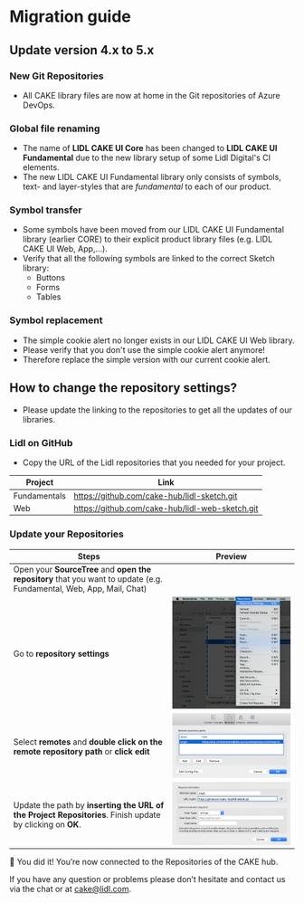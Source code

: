 # Migration guide

## Update version 4.x to 5.x

### New Git Repositories

- All CAKE library files are now at home in the Git repositories of Azure DevOps.

### Global file renaming

- The name of **LIDL CAKE UI Core** has been changed to **LIDL CAKE UI Fundamental** due to the new library setup of some Lidl Digital's CI elements.
- The new LIDL CAKE UI Fundamental library only consists of symbols, text- and layer-styles that are *fundamental* to each of our product.

### Symbol transfer

- Some symbols have been moved from our LIDL CAKE UI Fundamental library (earlier CORE) to their explicit product library files (e.g. LIDL CAKE UI Web, App,…).
- Verify that all the following symbols are linked to the correct Sketch library:
  - Buttons
  - Forms
  - Tables

### Symbol replacement

- The simple cookie alert no longer exists in our LIDL CAKE UI Web library.
- Please verify that you don't use the simple cookie alert anymore!
- Therefore replace the simple version with our current cookie alert.

## How to change the repository settings?

- Please update the linking to the repositories to get all the updates of our libraries.

### Lidl on GitHub

- Copy the URL of the Lidl repositories that you needed for your project.

| Project | Link |
|---|---|
| Fundamentals | <https://github.com/cake-hub/lidl-sketch.git> |
| Web | <https://github.com/cake-hub/lidl-web-sketch.git> |

### Update your Repositories

| Steps | Preview |
|---|---|
| Open your **SourceTree** and **open the repository** that you want to update (e.g. Fundamental, Web, App, Mail, Chat) | |
| Go to **repository settings** | ![Repository settings](assets/1-repro-settings@1x.png) |
| Select **remotes** and **double click on the remote repository path** or **click edit** | ![Remote settings](assets/2-remotes@1x.png) |
| Update the path by **inserting the URL of the Project Repositories**. Finish update by clicking on **OK**. | ![Repository information](assets/3-repro-info@1x.png) |

🎉 You did it! You’re now connected to the Repositories of the CAKE hub.

If you have any question or problems please don’t hesitate and contact us via the chat or at <cake@lidl.com>.
